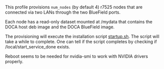 This profile provisions `num_nodes` (by default 4) r7525 nodes that are connected via two LANs through the two BlueField ports.

Each node has a read-only dataset mounted at
/mydata that contains the DOCA host deb image and the DOCA BlueField image.

The provisioning will execute the installation script [startup.sh](./startup.sh). The script will take a while to complete. One can tell if the script completes by checking if /local/start_service_done exists.

Reboot seems to be needed for nvidia-smi to work with NVIDIA drivers properly.
